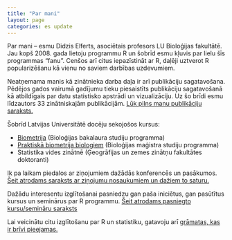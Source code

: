 ```yaml
---
title: "Par mani"
layout: page
categories: es update
---
```


Par mani – esmu Didzis Elferts, asociētais profesors LU Bioloģijas fakultātē. Jau kopš 2008. gada lietoju programmu R un šobrīd esmu kļuvis par lielu šīs programmas “fanu”. Cenšos arī citus iepazīstināt ar R, daļēji uztverot R popularizēšanu kā vienu no saviem darbības uzdevumiem.

Neatņemama manis kā zinātnieka darba daļa ir arī publikāciju sagatavošana. Pēdējos gados vairumā gadījumu tieku piesaistīts publikāciju sagatavošanā kā atbildīgais par datu statistisko apstrādi un vizualizāciju. 
Uz šo brīdi esmu līdzautors 33 zinātniskajām publikācijām. [Lūk pilns manu publikāciju saraksts.](publikacijas.html)

Šobrīd Latvijas Universitātē docēju sekojošos kursus:

* [Biometrija](http://www.lu.lv/gribustudet/katalogs/kursu-katalogs/?user_phpfileexecutor_pi1%5Bcourse_id%5D=2BIO2309) (Bioloģijas bakalaura studiju programma)
* [Praktiskā biometrija biologiem](http://www.lu.lv/gribustudet/katalogs/kursu-katalogs/?user_phpfileexecutor_pi1%5Bcourse_id%5D=2BIO5305) (Bioloģijas maģistra studiju programma)
* Statistika vides zinātnē (Ģeogrāfijas un zemes zinātņu fakultātes doktoranti)


Ik pa laikam piedalos ar ziņojumiem dažādās konferencēs un pasākumos. [Šeit atrodams saraksts ar ziņojumu nosaukumiem un dažiem to saturu.](zinojumi.html) 

Dažādu interesentu izglītošanai pasniedzu gan paša iniciētus, gan pasūtītus kursus un seminārus par R programmu. [Šeit atrodams pasniegto kursu/semināru saraksts](kursi.html)

Lai veicinātu citu izglītošanu par R un statistiku, gatavoju arī [grāmatas, kas ir brīvi pieejamas.](gramatas.html)

